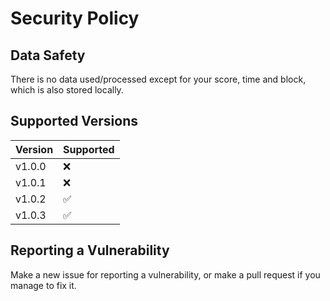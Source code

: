 # Security Policy

## Data Safety
There is no data used/processed except for your score, time and block, which is also stored locally.

## Supported Versions

| Version | Supported          |
|---------| ------------------ |
| v1.0.0  |         ❌         |
| v1.0.1  |         ❌         |
| v1.0.2  |         ✅         |
| v1.0.3  |         ✅         |
 
## Reporting a Vulnerability
Make a new issue for reporting a vulnerability, or make a pull request if you manage to fix it.